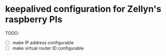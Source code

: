 # keepalived configuration for Zellyn's raspberry PIs

TODO:

- ☐ make IP address configurable
- ☐ make virtual router ID configurable
